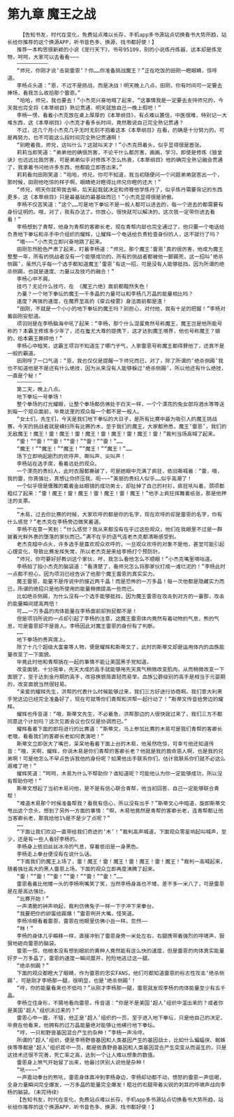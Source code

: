 # 第九章 魔王之战
        【告知书友，时代在变化，免费站点难以长存，手机app多书源站点切换看书大势所趋，站长给你推荐的这个换源APP，听书音色多、换源、找书都好使！】
       推荐一本构思很新颖的小说《宠行天下》，书号95109，别的小说炼丹炼器，这本却是炼宠物，呵呵，大家可以去看看~~~
       ——————————
       “师兄，你刚才说‘击毙雷恩’？你……你准备挑战魔王？”正在吃饭的田刚一瞪眼睛，惊呼道。
       李杨点头道：“恩，不过不是挑战，而是决战！明天晚上八点，田刚，你有时间可一定要去捧场，看我怎么收拾那个雷恩。”
       “哈哈，师兄，我也要去！”小杰克兴奋地喊了起来，“这事情我是一定要去支持师兄的，今天我也完全将《本草纲目》熟记贯通，明天就放自己一晚上假吧！”
       李杨一愣，看着小杰克放在桌上厚厚的《本草纲目》，有点难以置信，中医很难，特别记一大堆东西，这《本草纲目》小杰克才看多长时间，竟然敢说自己完全熟记贯通？
       不过，这几个月小杰克几乎无时无刻不抱着这本《本草纲目》在看，的确是十分努力的。可是再努力，也不可能这么段时间完全熟记贯通啊！
       “别瞪着我，师兄，这叫什么？这就叫天才！”小杰克昂着头，似乎显得很是嚣张。
       莉莉当即笑道：“弟弟他的确很厉害，不论干什么都厉害，画画，学习，即使是修炼《狼皇诀》也远远比我厉害，可是弟弟似乎对修炼不怎么热衷，《本草纲目》他的确完全熟记融会贯通了，我拿着书问他许多东西，他都能立即答出来。”
       莉莉看向田刚笑道：“哈哈，师兄，你可不知道，我当初随便问一个问题弟弟就答出一个，那时候，田刚他吃惊的样子啊，眼睛绝对瞪得比师兄你瞪的还大！”
       “师兄，明天你就带我去嘛，后天起我就决定和师尊他学炼丹了，似乎炼丹需要背记的东西更多，这《本草纲目》只是最基础的最基础而已！”小杰克显得很是骄傲。
       李杨不仅苦笑道：“这个……可是地下拳坛不是一般人都可以进去的，每一个进去的都需要有身份证明的。哦，对了，我有办法了。你放心，很快就可以解决的，这次我一定带你进去看看！”
       李杨想到了青帮，他身为青帮的客卿长老，现在青帮内部也完全通过了，他只要一个电话给负责地下拳坛和杀手中介组织的耀辉，让耀辉一个电话给负责检查身份的人，这不就行了吗？
       “哦~~~”小杰克立即兴奋地跳了起来。
       田刚忽然脸色严肃了起来，盯着李杨道：“师兄，那个魔王‘雷恩’真的很厉害，他成为魔王整整一年，所有的挑战者没有一个能够成功的，所有的挑战者都被他一脚踢死，这一招叫‘绝杀侧踢’，虽然几乎每一个选手都知道魔王‘雷恩’有这一招，可是没有人能够抵挡，因为所谓的绝杀侧踢，也就是速度、力量以及技巧的融合！”
       李杨心中不屑。
       技巧？无论什么技巧，在 《魔王六绝》面前都黯然失色！
       力量？一个地下拳坛的魔王一千多晶的力量可以和李杨几万晶的能量相比吗？
       速度？再强的速度，在魔界至高的《穿云梭雾》身法面前都是渣！
       “田刚，不就是一个小小的地下拳坛的魔王吗？别担心，对付他，我有十足的把握！”李杨对着田刚安慰道。
       项羽则是在李杨脑海中吼了起来：“李杨，那个什么混蛋竟然号称魔王，魔王岂是他所能号称的？本霸王修炼多少年了，还在蚩尤大尊的提携下，这才达到魔王境界，他也号称魔王？娘的，给本霸王撕碎他！”
       李杨心中暗笑，这霸王项羽不知道生了哪门子气，人家雷恩号称魔王都得罪他了，还真不是一般的霸道。
       田刚呼了一口气道：“恩，我也仅仅是提醒一下师兄而已，对了，除了所谓的‘绝杀侧踢’我也不知道他是不是还有什么绝技，因为从来没有人能够躲过‘绝杀侧踢’，所以他还有什么绝技，一直是个秘！”
       ————————
       第二天，晚上八点。
       地下拳坛一号拳场！
       整个拳场的灯光耀眼，让整个拳场都仿佛处于白天一样，一个个漂亮的兔女郎将酒水等等送到每一个观众面前，毕竟这里的观众每一个都不是一般人。
       “女士们，先生们，今天是我们地下拳坛的大日子，是所有比赛中最为吸引人的魔王挑战赛。今天的挑战者就是横扫所有比赛的木，至于我们的魔王，大家都熟悉，魔王‘雷恩’，我们的无敌魔王！魔王！雷！魔王！雷！魔王！雷！魔王！雷！魔王！雷！”裁判当场高喊了起来。
       “雷！”“雷！”“雷！”“雷！”“雷！”“雷！”……
       “魔王！”“魔王！”“魔王！”“魔王！”“魔王！”……
       场下立即响起剧烈的欢呼声、嘶叫声、尖叫声！
       李杨站在选手席，看着远处的观众。
       一个漂亮的贵妇人，此时衣服都撕破了，可是她眼中充满了疯狂，依旧嘶喊着：“雷，哦，我的雷，你真强壮，真想让你挤压我，呃~~~”美丽的贵妇人似乎……似乎高潮了！
       一个似乎很是儒雅的戴着金丝眼镜的成功男士，却扯掉了自己的衬衫，疯狂吼叫着，颈项都粗红了起来：“雷！魔王！雷！魔王！雷！魔王！雷！魔王！”他手上疯狂挥舞着纸张，那是他押注的支票。
       ……
       “木易，过去你比赛的时候，大家欢呼的都是你的名字，现在欢呼的却是雷恩的名字，你有什么感觉？”老杰克在李杨旁边微笑着道。
       李杨不在意一笑到：“什么感觉？我从来都没有在乎过这些观众，他们在我眼里不过是一群披着光鲜外表的堕落的家伙而已。”满不在乎的语气连老杰克都清晰感受到。
       老杰克暗中点头，许多选手是喜欢观众欢呼的，一旦观众欢呼的对象不是他，甚至可能引起心理变化，导致比赛发挥失常，所以老杰克是来给李杨打个预防针。
       “师兄，你可要好好教训这个家伙，哼，我怎么看他怎么不顺眼！”小杰克嘴里嘀咕道。
       李杨拍了拍小杰克的脑袋道：“看清楚了，看师兄怎么将那家伙打成一滩烂泥的！”李杨此时一点都不担心，因为项羽已经告诉了他那个魔王雷恩的真实实力。
       魔王雷恩，能量不是传说中的接近两千晶！而是恐怖的一万多晶！每一次他都是隐藏实力而已，所谓的绝招只是他所使用的能量稍微提高一些而已。
       比如绝杀侧踢，为什么没有一个选手能够抵挡，因为魔王雷恩在攻击到对方的一霎那，攻击的能量瞬间提高两倍！
       可……一万多晶的肉体能量在李杨面前却狗屁都不是！
       但是项羽所说的一点却引起了李杨的注意，这魔王雷恩体内竟然有着动物的气息，熊的气息，可是雷恩却不是兽人。李杨因此对魔王雷恩的身份有了判断。
       ……
       地下拳场的贵宾席上。
       除了十几个超级大富豪等人物，便是耀辉和斯蒂文了，此时的斯蒂文却是运用体内的血族能量改变了一下面貌。
       毕竟此时他和青帮搞在一起的事情不能让美国黑手党知道。
       改变面貌，十分简单，先天大成的高手就能够用先天真气稍微改变肌肉，从而稍微改变一下面貌了，至于达到金丹期的高手，改容换貌简直轻而易举。血族公爵级别的高手是相当于元婴期的，改变面貌当然很轻易。
       “亲爱的耀辉先生，洪帮的代表什么时候能够过来，我们三方好进行协商啊。我们意大利黑手党这边已经完全准备好了，现在可就等你们青帮和洪帮一起行动了！”斯蒂文传音给旁边的耀辉。
       耀辉也传音道：“哦，斯蒂文先生，不必着急，洪帮那边的人很快就过来了，我们三方不都同意这个计划吗？这次见面会议也仅仅是协调而已。”
       耀辉看着下面的即将进行的比赛道：“斯蒂文，马上参加比赛的木易可是我们青帮的客卿长老哦，看看我们的客卿长老如何表演吧！”
       斯蒂文立即张大了嘴巴，呆呆地看着下面上台的木易，他虽然吃惊，可幸亏他还知道传音：“哦，天啊，耀辉，你说木易是你们青帮的客卿长老？他就是我的救命恩人啊，也是我的兄弟啊！可是他怎么不早点告诉我他的身份呢？如果他出手联系你们，估计我联系你们就不必这么艰难了吧！”
       耀辉笑道：“呵呵，木易为什么不帮助你？谁知道呢？可能他认为你一定能够成功，所以没有帮助你吧！”
       斯蒂文想起了当初木易问他，是不是有信心联合青帮，他当初回答，自己一定能够联合青帮！
       “难道木易那个时候准备帮我？看我有信心，所以没有出手？”斯蒂文心中暗道，旋即斯蒂文甩出这个念头，想到了另外一方面的事情：“啊，木易他竟然是青帮的客卿长老，连青帮都让他当客卿长老，那我给他1%是不是少了点呢？”
       ……
       “下面让我们欢迎一直带给我们奇迹的‘木’！”裁判高声喊道，下面观众零星响起叫喊声，至少，还是有一些人看好李杨的。
       李杨身上依旧丝丝冰冷的气息，穿着依旧是一身黑色。
       李杨走上拳台便没有在说什么话。
       “下面我们的魔王上场了，雷！魔王！雷！魔王！雷！魔王！雷！魔王！”裁判一高喊起来，随着强壮高大的黑人雷恩上场，下面的观众立即再度沸腾了起来。
       “雷！”“雷！”“雷！”“雷！”“雷！”“雷！”……
       雷恩看着比他矮一头的李杨咧嘴笑了笑，当然李杨身高也不矮，差不多一米八了，可是雷恩是在是高达强壮。
       “比赛开始！”
       一声清脆的钟声响起，裁判仿佛兔子一样一下子冲下来拳台。
       “我要把你的卵蛋给踢爆！”雷恩咧开大嘴，怪笑道。
       李杨冷眼看着雷恩，雷恩在他眼里仿佛小丑一样。忽然——
       “咻！”
       李杨的身体几乎瞬移一样，直接冲到了雷恩身旁一米处左右，右腿携带着强烈的呼啸声，狠狠地砸向雷恩的脑袋。
       雷恩一惊，他根本没有想到眼前的黄种人竟然能有这么快的速度，但是雷恩的肉体真实能量好歹一万多晶了，雷恩的速度一瞬间展开，险险地逃过这一腿。
       “绝杀侧踢？”
       下面的观众都瞪大了眼睛，作为雷恩的忠实FANS，他们可都知道雷恩的标志性攻击‘绝杀侧踢’，可是刚才李杨那一腿，很明显，也是‘绝杀侧踢’！
       “哼，你的能量看来也不低吗？”从刚才李杨那一腿，雷恩就发现李杨的肉体能量至少有五千晶。
       李杨立住身形，不屑地看向雷恩，传音道：“你是不是美国‘超人’组织中溜出来的？或者你是美国‘超人’组织派过来的？”
       雷恩心中一震，不错，他正是‘超人’组织的一员，至于进入地下拳坛，只是他自己的决定，毕竟在他看来，他拥有的过万晶能量绝对能够让他横行地下拳坛。
       “哼，一只和野兽基因混合产生的杂种！”李杨一声冷哼。
       所谓的‘超人’组织，便是李杨野兽基因和人类基因产生的基因战士，比如什么蝙蝠侠、蜘蛛侠等等都是‘超人’组织其中一员，都是依靠野兽基因和人类基因混合产生突变从而诞生的，只是这技术还很不完善，死亡率之高，达到一个让人难以想象的数值。
       雷恩身上煞气开始冒了出来，他最讨厌别人说他是杂种！
       “吼~~~~”
       一声震动拳台的熊吼，雷恩身体直冲到李杨身边，李杨却动都不动，愤怒的雷恩一声低喝，全身力量瞬间完全爆发，一万多晶的能量完全爆发！粗壮的右腿带着尖锐的刺耳的呼啸声战向李杨的脑袋。（未完待续）
       【告知书友，时代在变化，免费站点难以长存，手机app多书源站点切换看书大势所趋，站长给你推荐的这个换源APP，听书音色多、换源、找书都好使！】